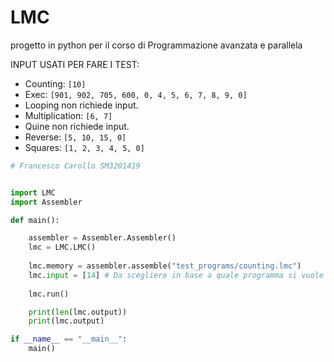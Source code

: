 # LMC
progetto in python per il corso di Programmazione avanzata e parallela


INPUT USATI PER FARE I TEST:
- Counting: `[10]` 
- Exec: `[901, 902, 705, 600, 0, 4, 5, 6, 7, 8, 9, 0]`
- Looping non richiede input.
- Multiplication: `[6, 7]`
- Quine non richiede input.
- Reverse: `[5, 10, 15, 0]`
- Squares: `[1, 2, 3, 4, 5, 0]`

```python
# Francesco Carollo SM3201419


import LMC
import Assembler

def main():

    assembler = Assembler.Assembler()
    lmc = LMC.LMC()
    
    lmc.memory = assembler.assemble("test_programs/counting.lmc")
    lmc.input = [14] # Da scegliere in base a quale programma si vuole eseguire
  
    lmc.run()

    print(len(lmc.output))
    print(lmc.output)

if __name__ == "__main__":
    main()

```